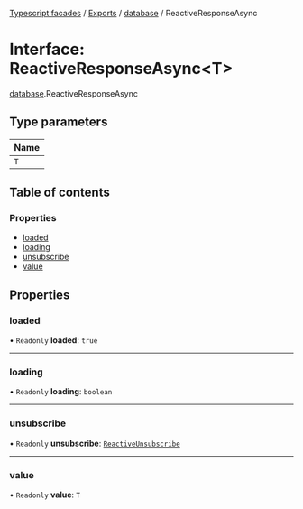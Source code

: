 [Typescript facades](../index.md) / [Exports](../modules.md) / [database](../modules/database.md) / ReactiveResponseAsync

# Interface: ReactiveResponseAsync<T\>

[database](../modules/database.md).ReactiveResponseAsync

## Type parameters

| Name |
| :------ |
| `T` |

## Table of contents

### Properties

- [loaded](database.ReactiveResponseAsync.md#loaded)
- [loading](database.ReactiveResponseAsync.md#loading)
- [unsubscribe](database.ReactiveResponseAsync.md#unsubscribe)
- [value](database.ReactiveResponseAsync.md#value)

## Properties

### loaded

• `Readonly` **loaded**: ``true``

___

### loading

• `Readonly` **loading**: `boolean`

___

### unsubscribe

• `Readonly` **unsubscribe**: [`ReactiveUnsubscribe`](../modules/database.md#reactiveunsubscribe)

___

### value

• `Readonly` **value**: `T`
